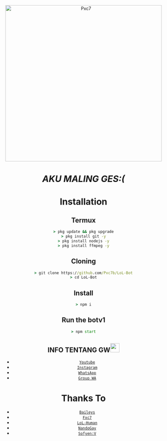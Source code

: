 <div align="center">
<img src="https://i.ibb.co/GQcDxdZ/IMG-20210329-WA0485.jpg" alt="Pxc7" width="500" />

# _**AKU MALING GES:(**_

# Installation

## Termux
```cmd
> pkg update && pkg upgrade
> pkg install git -y
> pkg install nodejs -y
> pkg install ffmpeg -y
```

## Cloning 
```cmd
> git clone https://github.com/Pxc7b/LoL-Bot
> cd LoL-Bot
```

## Install 
```cmd
> npm i
```

## Run the botv1
```cmd
> npm start
```
## INFO TENTANG GW<img src="https://github.com/TheDudeThatCode/TheDudeThatCode/blob/master/Assets/powerup.gif" width="29px">

* [`Youtube`](https://youtube.com/channel/UC85BV5PuFNdhEF1JIR6mKjw)
* [`Instagram`](https://instagram.com/dokidokinime)
* [`WhatsApp`](https://wa.me/+62814622392081)
* [`Group WA`](https://chat.whatsapp.com/BAKCaUv3A4bItnouopuIeq)

# Thanks To
* [`Baileys`](https://github.com/adiwajshing/Baileys)
* [`Fxc7`](https://github.com/Fxc7)
* [`LoL-Human`](https://github.com/LoL-Human)
* [`NandoGay`](https://github.com/Arnando456)
* [`Sofyen:V`](https://github.com/SofyanAMV09)
